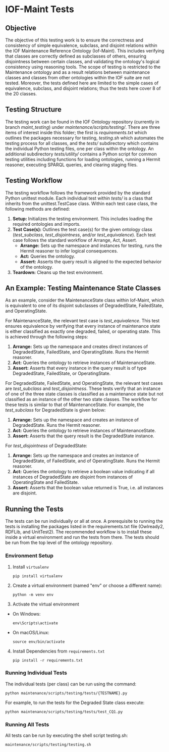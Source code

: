 # IOF-Maint Tests

## Objective
The objective of this testing work is to ensure the correctness and consistency of simple equivalence, subclass, and disjoint relations within the IOF Maintenance Reference Ontology (Iof-Maint). This includes verifying that classes are correctly defined as subclasses of others, ensuring disjointness between certain classes, and validating the ontology's logical consistency using reasoning tools. The scope of testing is restricted to the Maintenance ontology and as a result relations between maintenance classes and classes from other ontologies within the IOF suite are not tested. Moreover, the tests defined here are limited to the simple cases of equivalence, subclass, and disjoint relations; thus the tests here cover 8 of the 20 classes.

## Testing Structure
The testing work can be found in the IOF Ontology repository (currently in branch *maint_testing*) under *maintenance/scripts/testing/*. There are three items of interest inside this folder; the first is *requirements.txt* which outlines the packages necessary for testing, *testing.sh* which automates the testing process for all classes, and the *tests/* subdirectory which contains the individual Python testing files, one per class within the ontology. An additional subdirectory *tests/utility/* contains a Python script for common testing utilities including functions for loading ontologies, running a Hermit reasoner, executing SPARQL queries, and clearing staging files.

## Testing Workflow
The testing workflow follows the framework provided by the standard Python unittest module. Each individual test within *tests/* is a class that inherits from the unittest.TestCase class. Within each test case class, the following methods are defined:

1. **Setup:** Initializes the testing environment. This includes loading the required ontologies and imports.
2. **Test Case(s):** Outlines the test case(s) for the given ontology class (*test_subclass*, *test_disjointness*, and/or *test_equivalence*). Each test case follows the standard workflow of Arrange, Act, Assert.
    - **Arrange:** Sets up the namespace and instances for testing, runs the Hermit reasoner to infer logical consequences.
    - **Act:** Queries the ontology.
    - **Assert:** Asserts the query result is aligned to the expected behavior of the ontology.
3. **Teardown:** Cleans up the test environment.

## An Example: Testing Maintenance State Classes
As an example, consider the MaintenanceState class within Iof-Maint, which is equivalent to one of its disjoint subclasses of DegradedState, FailedState, and OperatingState.

For MaintenanceState, the relevant test case is *test_equivalence*. This test ensures equivalence by verifying that every instance of maintenance state is either classified as exactly one degraded, failed, or operating state. This is achieved through the following steps:
1. **Arrange:** Sets up the namespace and creates direct instances of DegradedState, FailedState, and OperatingState. Runs the Hermit reasoner.
2. **Act:** Queries the ontology to retrieve instances of MaintenanceState.
3. **Assert:** Asserts that every instance in the query result is of type DegradedState, FailedState, or OperatingState.

For DegradedState, FailedState, and OperatingState, the relevant test cases are *test_subclass* and *test_disjointness*. These tests verify that an instance of one of the three state classes is classified as a maintenance state but not classified as an instance of the other two state classes. The workflow for these tests is similar to that of MaintenanceState. For example, the *test_subclass* for DegradedState is given below:
1. **Arrange:** Sets up the namespace and creates an instance of DegradedState. Runs the Hermit reasoner.
2. **Act:** Queries the ontology to retrieve instances of MaintenanceState.
3. **Assert:** Asserts that the query result is the DegradedState instance.

For *test_disjointness* of DegradedState:
1. **Arrange:** Sets up the namespace and creates an instance of DegradedState, of FailedState, and of OperatingState. Runs the Hermit reasoner.
2. **Act:** Queries the ontology to retrieve a boolean value indicating if all instances of DegradedState are disjoint from instances of OperatingState and FailedState.
3. **Assert:** Asserts that the boolean value returned is True, i.e. all instances are disjoint.

## Running the Tests
The tests can be run individually or all at once. A prerequisite to running the tests is installing the packages listed in the requirements.txt file (Owlready2, RDFLib, and UnitTest2). The recommended workflow is to install these inside a virtual environment and run the tests from there. The tests should be run from the top level of the ontology repository.

### Environment Setup


1. Install `virtualenv`

    ```
    pip install virtualenv
    ```

2. Create a virtual environment (named "env" or choose a different name):

    ```
    python -m venv env
    ```

3. Activate the virtual environment
  
- On Windows:

  ```
  env\Scripts\activate
  ```

- On macOS/Linux:

  ```
  source env/bin/activate
  ```
  
4. Install Dependencies from `requirements.txt`

    ```
    pip install -r requirements.txt
    ```

### Running Individual Tests
The individual tests (per class) can be run using the command:

```
python maintenance/scripts/testing/tests/{TESTNAME}.py
```

For example, to run the tests for the Degraded State class execute:

```
python maintenance/scripts/testing/tests/test_CQ1.py
```

### Running All Tests 

All tests can be run by executing the shell script testing.sh:
```
maintenance/scripts/testing/testing.sh
```